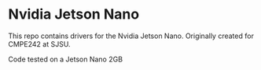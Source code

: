 # Nvidia Jetson Nano
This repo contains drivers for the Nvidia Jetson Nano.  Originally created for CMPE242 at SJSU.

Code tested on a Jetson Nano 2GB
